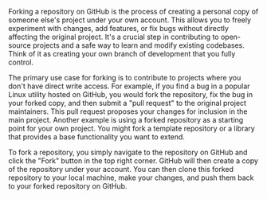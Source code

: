 Forking a repository on GitHub is the process of creating a personal copy of someone else's project under your own account. This allows you to freely experiment with changes, add features, or fix bugs without directly affecting the original project. It's a crucial step in contributing to open-source projects and a safe way to learn and modify existing codebases. Think of it as creating your own branch of development that you fully control.

The primary use case for forking is to contribute to projects where you don't have direct write access. For example, if you find a bug in a popular Linux utility hosted on GitHub, you would fork the repository, fix the bug in your forked copy, and then submit a "pull request" to the original project maintainers. This pull request proposes your changes for inclusion in the main project. Another example is using a forked repository as a starting point for your own project. You might fork a template repository or a library that provides a base functionality you want to extend.

To fork a repository, you simply navigate to the repository on GitHub and click the "Fork" button in the top right corner. GitHub will then create a copy of the repository under your account. You can then clone this forked repository to your local machine, make your changes, and push them back to your forked repository on GitHub.